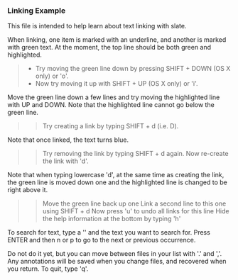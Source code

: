 ### Linking Example

This file is intended to help learn about text linking with slate.

When linking, one item is marked with an underline, and another is marked with
green text. At the moment, the top line should be both green and highlighted.

  >- Try moving the green line down by pressing SHIFT + DOWN (OS X only) or 'o'.
  >-  Now try moving it up with SHIFT + UP (OS X only) or 'i'.

Move the green line down a few lines and try moving the highlighted line with
UP and DOWN. Note that the highlighted line cannot go below the green line.

  >> Try creating a link by typing SHIFT + d (i.e. D).

Note that once linked, the text turns blue.

  >> Try removing the link by typing SHIFT + d again.
  >> Now re-create the link with 'd'.

Note that when typing lowercase 'd', at the same time as creating the link, the
green line is moved down one and the highlighted line is changed to be right
above it.

  >> Move the green line back up one
  >> Link a second line to this one using SHIFT + d
  >> Now press 'u' to undo all links for this line
  >> Hide the help information at the bottom by typing 'h'

To search for text, type a '\' and the text you want to search for. Press ENTER
and then n or p to go to the next or previous occurrence.

Do not do it yet, but you can move between files in your list with '.' and ','. Any
annotations will be saved when you change files, and recovered when you return.
To quit, type 'q'.


